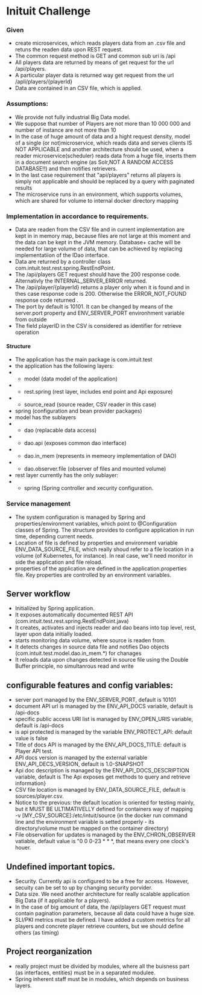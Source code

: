 # Inituit Challenge

### Given
   
- create microservices, which reads players  data from an .csv file  and retuns the readen data upon REST request.
- The common request method is GET and common sub uri is /api
- All players data are returned by means of get request for the url /api/players. 
- A particular player data is returned way get request from the url /apli/players/{playerId}
- Data are contained in an CSV file, which is applied.

### Assumptions:
-  We provide not fully industrial Big Data model.
-  We suppose that  number of Players are not more than 10 000 000 and number of instance are not more than 10
-  In the case of huge amount of data and a hight request density, model of a single (or not)microservice, which reads data and serves clients IS NOT APPLICABLE and another architecture should be used, when a reader microservice(scheduler) reads data from a huge file, inserts them in a document search engine (as Solr,NOT A RANDOM ACCESS DATABASE!!) and then notifies retrievers.
-  In the last case requirement that "api/players" returns all players is simply not applicable and should be replaced by a query with paginated results
-  The microservice runs in an environment, which supports volumes, which are shared for volume to internal docker directory mapping

### Implementation in accordance to requirements.
-  Data are readen from the CSV file and in current implementation are kept in in memory map, because files are not large at this moment and  the data can be kept in the JVM memory. Database+ cache will be needed for large volume of data, that can be achieved by replacing implementatiion of the IDao interface.
-  Data are returned by a controller class com.intuit.test.rest.spring.RestEndPoint. 
-  The /api/players GET request should have the 200 response code. Alternativly the INTERNAL_SERVER_ERROR returned.
-  The /api/player/{playerId} returns a player only when it is found and in thes case response code is 200. Otherwise the ERROR_NOT_FOUND  response code returned .
-  The port by default is 10101. It can be changed by means of the server.port property and ENV_SERVER_PORT environhment variable from outside
-  The field playerID in the CSV is considered as identifier for retrieve operation


####  Structure
- The application has the main package is com.intuit.test
- the application has the following layers:
- - model (data model of the application)
- - rest.spring   (rest layer, includes end point and Api exposure)
- - source_read (source reader, CSV reader in this case)
-   spring (configuration and bean provider packages)
-   model has the sublayers
-  - dao (replacable data access)
-  - dao.api (exposes common dao interface)
-  - dao.in_mem (represents in memeory implementation of DAO)
-  - dao.observer.file (observer of files and mounted volume)
-  rest layer currently has the only sublayer:
-  - spring (Spring controller and xecurity configuration.
### Service management
-  The system configuration is managed by Spring and properties/environment variables, which point to @Configuration classes of Spring. The structure provides to configure application in run time, depending current needs.
-  Location of file is defined by properties and environment variable ENV_DATA_SOURCE_FILE, which really shoud refer to a file location in a volume (of Kubernetes, for instance). In real case, we'll need monitor in side the application and file reload.
-  properties of the application are defined in the application.properties file. Key properties  are controlled by an environment variables.

## Server workflow
-  Initialized by Spring application.
-  It exposes automatically documented REST API (com.intuit.test.rest.spring.RestEndPoint.java)
-  It creates, activates and injects reader and dao beans into top level, rest, layer upon data initially loaded.
-  starts monitoring data volume, where source is readen from.
-  It detects  changes in source data file and notifies Dao objects (com.intuit.test.model.dao.in_mem.*) for chanages
-  It reloads data upon changes detected in source file using the Double Buffer principle, no simultanrous read and write

## configurable features and config variables:
- server port managed by the ENV_SERVER_PORT, default is 10101 
- document API url is managed by the ENV_API_DOCS variable, default is /api-docs
- specific public access URI list is managed by ENV_OPEN_URIS variable, default is /api-docs
- is api protected is managed by the variable ENV_PROTECT_API: default value is false
- Title of docs API is managed by the ENV_API_DOCS_TITLE: default is Player API test.
- API  docs version is managed by the external variable ENV_API_DECS_VERSION, default is 1.0-SNAPSHOT
- Api doc description is managed by the ENV_API_DOCS_DESCRIPTION variable, default is The Api exposes get methods to query and retrieve information}
- CSV file location is managed by ENV_DATA_SOURCE_FILE, default is sources/player.csv.
- Notice to the previous: the default location is oriented for testing mainly, but it MUST BE ULTIMATIVELLY defined for containers way of mapping -v [MY_CSV_SOURCE]:/etc/intuit/source (in the docker run command line and the environment variable is setted properly - its directory/volume must be mapped on the container directory) 
- File observation for updates is managed by the ENV_CHRON_OBSERVER vatiable, default value is "0 0 0-23 * * *, that means every one clock's houer.
  
##    Undefined important topics.
- Security. Currently api is configured to be a free for access. However, secuity can be set to up by changing security porvider.
- Data size.  We need another architecture for really scalable application Big Data (if it applicable for a players).
- In the case of big amount of data, the /api/players GET request must contain pagination parameters, because all data could have a huge size.
- SLI/PKI metrics must be defined. I have added a custom metrics for all players and concrete player retrieve counters, but we should define others (as timing)




##     Project reorganization 
- really project must be divided by modules, where all the buisness part (as interfaces, entities) must be in a separated modulee.
- Spring inherent staff must be in modules, which depends on business layers.




